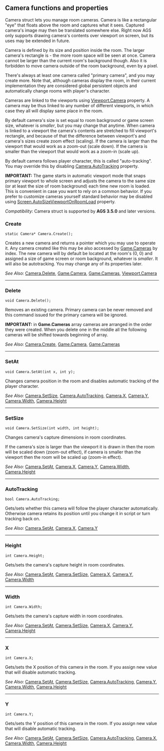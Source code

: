 ## Camera functions and properties

Camera struct lets you manage room cameras. Camera is like a rectangular "eye" that floats above the room and captures what it sees. Captured camera's image may then be translated somewhere else. Right now AGS only supports drawing camera's contents over viewport on screen, but its uses may be extended in future.

Camera is defined by its size and position inside the room. The larger camera's rectangle is - the more room space will be seen at once. Camera cannot be larger than the current room's background though. Also it is forbidden to move camera outside of the room background, even by a pixel.

There's always at least one camera called "primary camera", and you may create more. Note that, although cameras display the room, in their current implementation they are considered global persistent objects and automatically change rooms with player's character.

Cameras are linked to the viewports using [Viewport.Camera](Viewport#camera) property. A camera may be thus linked to any number of different viewports, in which case they all will display same place in the room.

By default camera's size is set equal to room background or game screen size, whatever is *smaller*, but you may change that anytime. When camera is linked to a viewport the camera's contents are stretched to fill viewport's rectangle, and because of that the difference between viewport's and camera's sizes create zoom effect (scaling). If the camera is larger than the viewport that would work as a zoom-out (scale down). If the camera is smaller than the viewport that would work as a zoom-in (scale up).

By default camera follows player character, this is called "auto-tracking". You may override this by disabling [Camera.AutoTracking](Camera#autotracking) property.

**IMPORTANT:** The game starts in automatic viewport mode that snaps primary viewport to whole screen and adjusts the camera to the same size (or at least the size of room background) each time new room is loaded. This is convenient in case you want to rely on a common behavior. If you prefer to customize cameras yourself standard behavior may be disabled using [Screen.AutoSizeViewportOnRoomLoad](Screen#autosizeviewportonroomload) property.

*Compatibility:* Camera struct is supported by **AGS 3.5.0** and later versions.

### Create

    static Camera* Camera.Create();

Creates a new camera and returns a pointer which you may use to operate it. Any camera created like this may be also accessed by [Game.Cameras](Screen#cameras) by index.
The new camera will by default be located at the room's (0, 0) and assigned a size of game screen or room background, whatever is *smaller*. It will also be autotracking. You may change any of its properties later.

*See Also:* [Camera.Delete](Camera#delete), [Game.Camera](Game#camera), [Game.Cameras](Game#cameras), [Viewport.Camera](Viewport#camera)

---

### Delete

    void Camera.Delete();

Removes an existing camera. Primary camera can be never removed and this command issued for the primary camera will be ignored.

**IMPORTANT:** in **Game.Cameras** array cameras are arranged in the order they were created. When you delete one in the middle all the following cameras will be shifted towards beginning of array.

*See Also:* [Camera.Create](Camera#create), [Game.Camera](Game#camera), [Game.Cameras](Game#cameras)

---

### SetAt

    void Camera.SetAt(int x, int y);

Changes camera position in the room and disables automatic tracking of the player character.

*See Also:* [Camera.SetSize](Camera#setsize), [Camera.AutoTracking](Camera#autotracking), [Camera.X](Camera#x), [Camera.Y](Camera#y), [Camera.Width](Camera#width), [Camera.Height](Camera#height)

---

### SetSize

    void Camera.SetSize(int width, int height);

Changes camera's capture dimensions in room coordinates.

If the camera's size is larger than the viewport it is drawn in then the room will be scaled down (zoom-out effect), if camera is smaller than the viewport then the room will be scaled up (zoom-in effect).

*See Also:* [Camera.SetAt](Camera#setat), [Camera.X](Camera#x), [Camera.Y](Camera#y), [Camera.Width](Camera#width), [Camera.Height](Camera#height)

---

### AutoTracking

    bool Camera.AutoTracking;

Gets/sets whether this camera will follow the player character automatically. Otherwise camera retains its position until you change it in script or turn tracking back on.

*See Also:* [Camera.SetAt](Camera#setat), [Camera.X](Camera#x), [Camera.Y](Camera#y)

---

### Height

    int Camera.Height;

Gets/sets the camera's capture height in room coordinates.

*See Also:* [Camera.SetAt](Camera#setat), [Camera.SetSize](Camera#setsize), [Camera.X](Camera#x), [Camera.Y](Camera#y), [Camera.Width](Camera#width)

---

### Width

    int Camera.Width;

Gets/sets the camera's capture width in room coordinates.

*See Also:* [Camera.SetAt](Camera#setat), [Camera.SetSize](Camera#setsize), [Camera.X](Camera#x), [Camera.Y](Camera#y), [Camera.Height](Camera#height)

---

### X

    int Camera.X;

Gets/sets the X position of this camera in the room. If you assign new value that will disable automatic tracking.

*See Also:* [Camera.SetAt](Camera#setat), [Camera.SetSize](Camera#setsize), [Camera.AutoTracking](Camera#autotracking), [Camera.Y](Camera#y), [Camera.Width](Camera#width), [Camera.Height](Camera#height)

---

### Y

    int Camera.Y;

Gets/sets the Y position of this camera in the room. If you assign new value that will disable automatic tracking.

*See Also:* [Camera.SetAt](Camera#setat), [Camera.SetSize](Camera#setsize), [Camera.AutoTracking](Camera#autotracking), [Camera.X](Camera#x), [Camera.Width](Camera#width), [Camera.Height](Camera#height)
